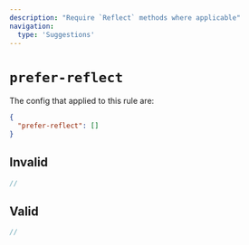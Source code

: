```yaml
---
description: "Require `Reflect` methods where applicable"
navigation:
  type: 'Suggestions'
---
```


# `prefer-reflect`

The config that applied to this rule are:

```json
{
  "prefer-reflect": []
}
```

## Invalid

```js invalid
//
```

## Valid

```js valid
//
```
  